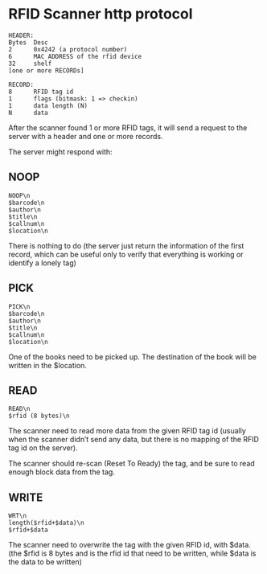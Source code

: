 # RFID Scanner http protocol
```
HEADER:
Bytes  Desc
2      0x4242 (a protocol number)
6      MAC ADDRESS of the rfid device
32     shelf
[one or more RECORDs]

RECORD:
8      RFID tag id
1      flags (bitmask: 1 => checkin)
1      data length (N)
N      data
```
After the scanner found 1 or more RFID tags, it will send a request to the server with a header and one or more records.

The server might respond with:

## NOOP
```
NOOP\n
$barcode\n
$author\n
$title\n
$callnum\n
$location\n
```
There is nothing to do (the server just return the information of the first record, which can be useful only to verify that everything is working or identify a lonely tag)

## PICK
```
PICK\n
$barcode\n
$author\n
$title\n
$callnum\n
$location\n
```
One of the books need to be picked up. The destination of the book will be written in the $location.

## READ
```
READ\n
$rfid (8 bytes)\n
```
The scanner need to read more data from the given RFID tag id (usually when the scanner didn’t send any data, but there is no mapping of the RFID tag id on the server).

The scanner should re-scan (Reset To Ready) the tag, and be sure to read enough block data from the tag.

## WRITE
```
WRT\n
length($rfid+$data)\n
$rfid+$data
```
The scanner need to overwrite the tag with the given RFID id, with $data. (the $rfid is 8 bytes and is the rfid id that need to be written, while $data is the data to be written)
